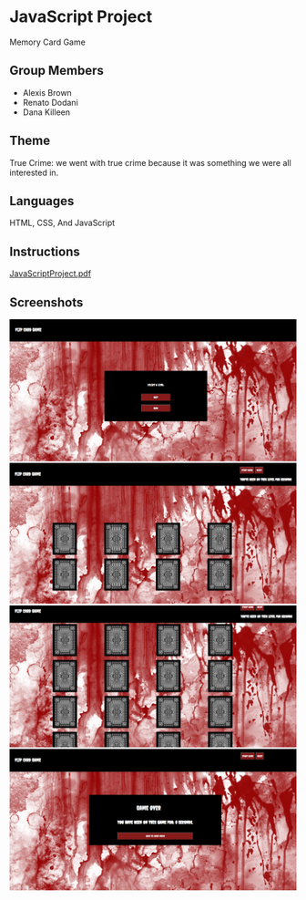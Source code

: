 # JavaScript Project

Memory Card Game

## Group Members

* Alexis Brown
* Renato Dodani
* Dana Killeen

## Theme

True Crime: we went with true crime because it was something we were all interested in.

## Languages

HTML, CSS, And JavaScript

## Instructions

[JavaScriptProject.pdf](MCImgs/JavaScriptProject.pdf)

## Screenshots

![Beginning](MCImgs/beginning.PNG)
![Easy Level](MCImgs/easy.PNG)
![Hard Level](MCImgs/hard.PNG)
![End](MCImgs/end.PNG)
